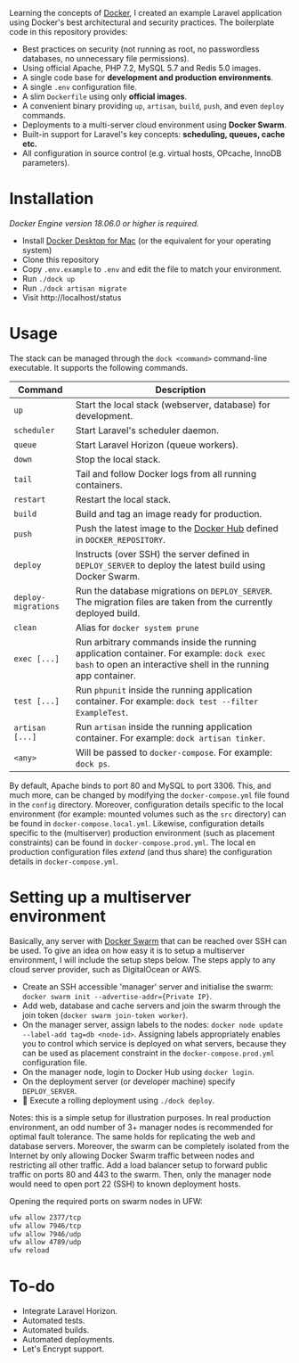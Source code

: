 Learning the concepts of [Docker](https://www.docker.com/), I created an example Laravel application using Docker's best architectural and security practices. The boilerplate code in this repository provides:

- Best practices on security (not running as root, no passwordless databases, no unnecessary file permissions).
- Using official Apache, PHP 7.2, MySQL 5.7 and Redis 5.0 images.
- A single code base for **development and production environments**.
- A single `.env` configuration file.
- A slim `Dockerfile` using only **official images**.
- A convenient binary providing `up`, `artisan`, `build`, `push`, and even `deploy` commands.
- Deployments to a multi-server cloud environment using **Docker Swarm**.
- Built-in support for Laravel's key concepts: **scheduling, queues, cache etc.**
- All configuration in source control (e.g. virtual hosts, OPcache, InnoDB parameters).

# Installation

*Docker Engine version 18.06.0 or higher is required.*

- Install [Docker Desktop for Mac](https://hub.docker.com/editions/community/docker-ce-desktop-mac) (or the equivalent for your operating system)
- Clone this repository
- Copy `.env.example` to `.env` and edit the file to match your environment.
- Run `./dock up`
- Run `./dock artisan migrate`
- Visit http://localhost/status

# Usage

The stack can be managed through the `dock <command>` command-line executable. It supports the following commands.

| Command | Description |
|---------|-------------|
| `up` | Start the local stack (webserver, database) for development. |
| `scheduler` | Start Laravel's scheduler daemon. |
| `queue` | Start Laravel Horizon (queue workers). |
| `down` | Stop the local stack. |
| `tail` | Tail and follow Docker logs from all running containers. |
| `restart` | Restart the local stack. |
| `build` | Build and tag an image ready for production. |
| `push` | Push the latest image to the [Docker Hub](https://hub.docker.com/) defined in `DOCKER_REPOSITORY`. |
| `deploy` | Instructs (over SSH) the server defined in `DEPLOY_SERVER` to deploy the latest build using Docker Swarm. |
| `deploy-migrations` | Run the database migrations on `DEPLOY_SERVER`. The migration files are taken from the currently deployed build. |
| `clean` | Alias for `docker system prune` |
| `exec [...]` | Run arbitrary commands inside the running application container. For example: `dock exec bash` to open an interactive shell in the running app container. |
| `test [...]` | Run `phpunit` inside the running application container. For example: `dock test --filter ExampleTest`. |
| `artisan [...]` | Run `artisan` inside the running application container. For example: `dock artisan tinker`. |
| `<any>` | Will be passed to `docker-compose`. For example: `dock ps`. |

By default, Apache binds to port 80 and MySQL to port 3306. This, and much more, can be changed by modifying the `docker-compose.yml` file found in the `config` directory. Moreover, configuration details specific to the local environment (for example: mounted volumes such as the `src` directory) can be found in `docker-compose.local.yml`. Likewise, configuration details specific to the (multiserver) production environment (such as placement constraints) can be found in `docker-compose.prod.yml`. The local en production configuration files *extend* (and thus share) the configuration details in `docker-compose.yml`.

# Setting up a multiserver environment

Basically, any server with [Docker Swarm](https://docs.docker.com/engine/swarm/) that can be reached over SSH can be used. To give an idea on how easy it is to setup a multiserver environment, I will include the setup steps below. The steps apply to any cloud server provider, such as DigitalOcean or AWS.

- Create an SSH accessible 'manager' server and initialise the swarm: `docker swarm init --advertise-addr={Private IP}`.
- Add web, database and cache servers and join the swarm through the join token (`docker swarm join-token worker`).
- On the manager server, assign labels to the nodes: `docker node update --label-add tag=db <node-id>`. Assigning labels appropriately enables you to control which service is deployed on what servers, because they can be used as placement constraint in the `docker-compose.prod.yml` configuration file.
- On the manager node, login to Docker Hub using `docker login`.
- On the deployment server (or developer machine) specify `DEPLOY_SERVER`.
- 🚀 Execute a rolling deployment using `./dock deploy`.

Notes: this is a simple setup for illustration purposes. In real production environment, an odd number of 3+ manager nodes is recommended for optimal fault tolerance. The same holds for replicating the web and database servers. Moreover, the swarm can be completely isolated from the Internet by only allowing Docker Swarm traffic between nodes and restricting all other traffic. Add a load balancer setup to forward public traffic on ports 80 and 443 to the swarm. Then, only the manager node would need to open port 22 (SSH) to known deployment hosts.

Opening the required ports on swarm nodes in UFW:
```bash
ufw allow 2377/tcp
ufw allow 7946/tcp
ufw allow 7946/udp
ufw allow 4789/udp
ufw reload
```

# To-do

- Integrate Laravel Horizon.
- Automated tests.
- Automated builds.
- Automated deployments.
- Let's Encrypt support.
